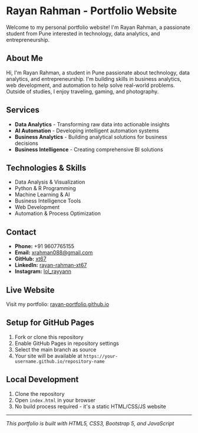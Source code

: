 # Rayan Rahman - Portfolio Website

Welcome to my personal portfolio website! I'm Rayan Rahman, a passionate student from Pune interested in technology, data analytics, and entrepreneurship.

## About Me

Hi, I'm Rayan Rahman, a student in Pune passionate about technology, data analytics, and entrepreneurship. I'm building skills in business analytics, web development, and automation to help solve real-world problems. Outside of studies, I enjoy traveling, gaming, and photography.

## Services

- **Data Analytics** - Transforming raw data into actionable insights
- **AI Automation** - Developing intelligent automation systems 
- **Business Analytics** - Building analytical solutions for business decisions
- **Business Intelligence** - Creating comprehensive BI solutions

## Technologies & Skills

- Data Analysis & Visualization
- Python & R Programming
- Machine Learning & AI
- Business Intelligence Tools
- Web Development
- Automation & Process Optimization

## Contact

- **Phone:** +91 9607765155
- **Email:** xrahman088@gmail.com
- **GitHub:** [xt67](https://github.com/xt67)
- **LinkedIn:** [rayan-rahman-xt67](https://www.linkedin.com/in/rayan-rahman-xt67/)
- **Instagram:** [lol_rayyann](https://www.instagram.com/lol_rayyann)

## Live Website

Visit my portfolio: [rayan-portfolio.github.io](https://your-username.github.io/rayan-portfolio)

## Setup for GitHub Pages

1. Fork or clone this repository
2. Enable GitHub Pages in repository settings
3. Select the main branch as source
4. Your site will be available at `https://your-username.github.io/repository-name`

## Local Development

1. Clone the repository
2. Open `index.html` in your browser
3. No build process required - it's a static HTML/CSS/JS website

---

*This portfolio is built with HTML5, CSS3, Bootstrap 5, and JavaScript*